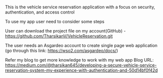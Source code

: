 This is the vehicle service reservation application with a focus on security, authentication, and access control

To use my app user need to consider some steps

User can download the project file on my account(GitHub) - https://github.com/TharsikanV/VehicleReservation.git

The user needs an Asgardeo account to create single page web application (go through this link: https://wso2.com/asgardeo/docs/)

Refer my blog to get more knowledge to work with my web app Blog URL: https://medium.com/@tharsikan645/developing-a-secure-vehicle-service-reservation-system-my-experience-with-authentication-and-50d14bf0f42d